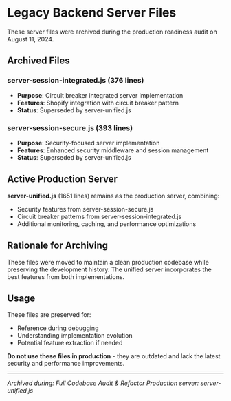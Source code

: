 # Legacy Backend Server Files

These server files were archived during the production readiness audit on August 11, 2024.

## Archived Files

### server-session-integrated.js (376 lines)
- **Purpose**: Circuit breaker integrated server implementation
- **Features**: Shopify integration with circuit breaker pattern
- **Status**: Superseded by server-unified.js

### server-session-secure.js (393 lines)
- **Purpose**: Security-focused server implementation
- **Features**: Enhanced security middleware and session management
- **Status**: Superseded by server-unified.js

## Active Production Server

**server-unified.js** (1651 lines) remains as the production server, combining:
- Security features from server-session-secure.js
- Circuit breaker patterns from server-session-integrated.js
- Additional monitoring, caching, and performance optimizations

## Rationale for Archiving

These files were moved to maintain a clean production codebase while preserving the development history. The unified server incorporates the best features from both implementations.

## Usage

These files are preserved for:
- Reference during debugging
- Understanding implementation evolution
- Potential feature extraction if needed

**Do not use these files in production** - they are outdated and lack the latest security and performance improvements.

---
*Archived during: Full Codebase Audit & Refactor*
*Production server: server-unified.js*